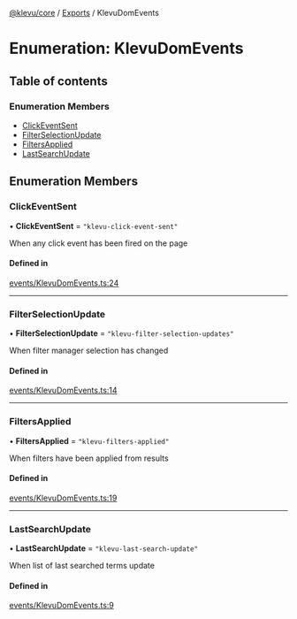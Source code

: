 [@klevu/core]() / [Exports](../modules.md) / KlevuDomEvents

# Enumeration: KlevuDomEvents

## Table of contents

### Enumeration Members

- [ClickEventSent](KlevuDomEvents.md#clickeventsent)
- [FilterSelectionUpdate](KlevuDomEvents.md#filterselectionupdate)
- [FiltersApplied](KlevuDomEvents.md#filtersapplied)
- [LastSearchUpdate](KlevuDomEvents.md#lastsearchupdate)

## Enumeration Members

### ClickEventSent

• **ClickEventSent** = ``"klevu-click-event-sent"``

When any click event has been fired on the page

#### Defined in

[events/KlevuDomEvents.ts:24](https://github.com/klevultd/frontend-sdk/blob/db7f697/packages/klevu-core/src/events/KlevuDomEvents.ts#L24)

___

### FilterSelectionUpdate

• **FilterSelectionUpdate** = ``"klevu-filter-selection-updates"``

When filter manager selection has changed

#### Defined in

[events/KlevuDomEvents.ts:14](https://github.com/klevultd/frontend-sdk/blob/db7f697/packages/klevu-core/src/events/KlevuDomEvents.ts#L14)

___

### FiltersApplied

• **FiltersApplied** = ``"klevu-filters-applied"``

When filters have been applied from results

#### Defined in

[events/KlevuDomEvents.ts:19](https://github.com/klevultd/frontend-sdk/blob/db7f697/packages/klevu-core/src/events/KlevuDomEvents.ts#L19)

___

### LastSearchUpdate

• **LastSearchUpdate** = ``"klevu-last-search-update"``

When list of last searched terms update

#### Defined in

[events/KlevuDomEvents.ts:9](https://github.com/klevultd/frontend-sdk/blob/db7f697/packages/klevu-core/src/events/KlevuDomEvents.ts#L9)
